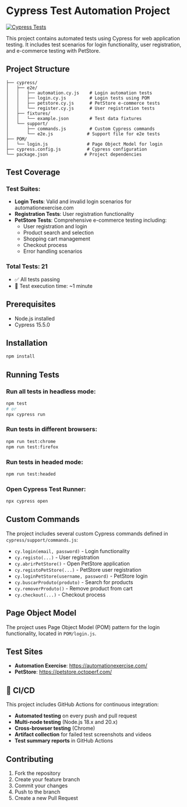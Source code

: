# Cypress Test Automation Project

[![Cypress Tests](https://github.com/Figopt94/Cypress-pom-automation-suite/actions/workflows/cypress.yml/badge.svg)](https://github.com/Figopt94/Cypress-pom-automation-suite/actions/workflows/cypress.yml)

This project contains automated tests using Cypress for web application testing. It includes test scenarios for login functionality, user registration, and e-commerce testing with PetStore.

## Project Structure

```
├── cypress/
│   ├── e2e/
│   │   ├── automation.cy.js    # Login automation tests
│   │   ├── login.cy.js         # Login tests using POM
│   │   ├── petstore.cy.js      # PetStore e-commerce tests
│   │   └── register.cy.js      # User registration tests
│   ├── fixtures/
│   │   └── example.json        # Test data fixtures
│   └── support/
│       ├── commands.js         # Custom Cypress commands
│       └── e2e.js             # Support file for e2e tests
├── POM/
│   └── login.js               # Page Object Model for login
├── cypress.config.js          # Cypress configuration
└── package.json              # Project dependencies
```

## Test Coverage

### Test Suites:
- **Login Tests**: Valid and invalid login scenarios for automationexercise.com
- **Registration Tests**: User registration functionality
- **PetStore Tests**: Comprehensive e-commerce testing including:
  - User registration and login
  - Product search and selection
  - Shopping cart management
  - Checkout process
  - Error handling scenarios

### Total Tests: 21
- ✅ All tests passing
- 🧪 Test execution time: ~1 minute

## Prerequisites

- Node.js installed
- Cypress 15.5.0

## Installation

```bash
npm install
```

## Running Tests

### Run all tests in headless mode:
```bash
npm test
# or
npx cypress run
```

### Run tests in different browsers:
```bash
npm run test:chrome
npm run test:firefox
```

### Run tests in headed mode:
```bash
npm run test:headed
```

### Open Cypress Test Runner:
```bash
npx cypress open
```

## Custom Commands

The project includes several custom Cypress commands defined in `cypress/support/commands.js`:

- `cy.login(email, password)` - Login functionality
- `cy.registo(...)` - User registration
- `cy.abrirPetStore()` - Open PetStore application
- `cy.registoPetStore(...)` - PetStore user registration
- `cy.loginPetStore(username, password)` - PetStore login
- `cy.buscarProduto(produto)` - Search for products
- `cy.removerProduto()` - Remove product from cart
- `cy.checkout(...)` - Checkout process

## Page Object Model

The project uses Page Object Model (POM) pattern for the login functionality, located in `POM/login.js`.

## Test Sites

- **Automation Exercise**: https://automationexercise.com/
- **PetStore**: https://petstore.octoperf.com/

## 🚀 CI/CD

This project includes GitHub Actions for continuous integration:

- **Automated testing** on every push and pull request
- **Multi-node testing** (Node.js 18.x and 20.x)
- **Cross-browser testing** (Chrome)
- **Artifact collection** for failed test screenshots and videos
- **Test summary reports** in GitHub Actions

## Contributing

1. Fork the repository
2. Create your feature branch
3. Commit your changes
4. Push to the branch
5. Create a new Pull Request